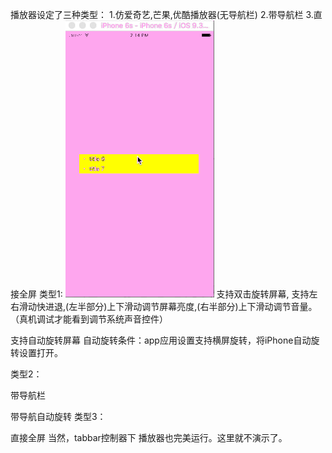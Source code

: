 播放器设定了三种类型：
1.仿爱奇艺,芒果,优酷播放器(无导航栏)
2.带导航栏
3.直接全屏
类型1:
![image](https://github.com/Yesi-hoang/TaoBaoTopLine/blob/master/Gif/TaoBaoTopLineGif.gif)
支持双击旋转屏幕, 支持左右滑动快进退,(左半部分)上下滑动调节屏幕亮度,(右半部分)上下滑动调节音量。（真机调试才能看到调节系统声音控件）

支持自动旋转屏幕
自动旋转条件：app应用设置支持横屏旋转，将iPhone自动旋转设置打开。

类型2：


带导航栏

带导航自动旋转
类型3：


直接全屏
当然，tabbar控制器下 播放器也完美运行。这里就不演示了。
